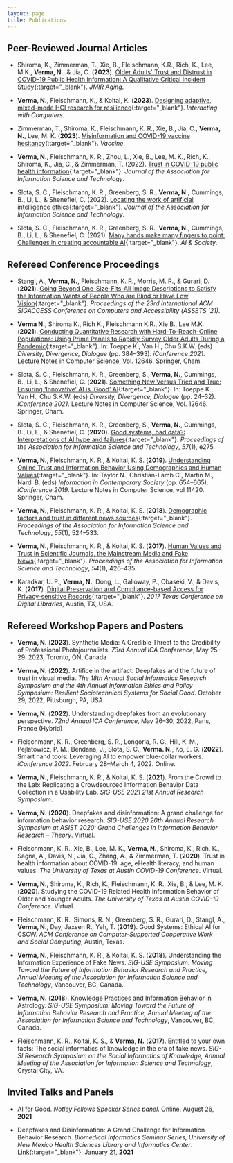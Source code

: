 ```yaml
---
layout: page
title: Publications
---
```


## Peer-Reviewed Journal Articles
* Shiroma, K., Zimmerman, T., Xie, B., Fleischmann, K.R., Rich, K., Lee, M.K., **Verma, N.**, & Jia, C. (**2023**). [Older Adults' Trust and Distrust in COVID-19 Public Health Information: A Qualitative Critical Incident Study](http://doi.org/k3jz){:target="_blank"}. *JMIR Aging*.

* **Verma, N.**, Fleischmann, K., & Koltai, K. (**2023**). [Designing adaptive, mixed-mode HCI research for resilience](https://doi.org/khpm){:target="_blank"}. *Interacting with Computers.*

* Zimmerman, T., Shiroma, K., Fleischmann, K. R., Xie, B., Jia, C., **Verma, N.**, Lee, M. K. (**2023**). [Misinformation and COVID-19 vaccine hesitancy](https://doi.org/jnbh){:target="_blank"}. *Vaccine*.

* **Verma, N.**, Fleischmann, K. R., Zhou, L., Xie, B., Lee, M. K., Rich, K., Shiroma, K., Jia, C., & Zimmerman, T. (2022). [Trust in COVID-19 public health information](https://doi.org/jd5q){:target="_blank"}. *Journal of the Association for Information Science and Technology*.

* Slota, S. C., Fleischmann, K. R., Greenberg, S. R., **Verma, N.**, Cummings, B., Li, L., & Shenefiel, C. (2022). [Locating the work of artificial intelligence ethics](https://doi.org/h4bk){:target="_blank"}. *Journal of the Association for Information Science and Technology*.

* Slota, S. C., Fleischmann, K. R., Greenberg, S. R., **Verma, N.**, Cummings, B., Li, L., & Shenefiel, C. (2021). [Many hands make many fingers to point: Challenges in creating accountable AI](https://doi.org/gpb58n){:target="_blank"}. *AI & Society*.


## Refereed Conference Proceedings

* Stangl, A., **Verma, N.**, Fleischmann, K. R., Morris, M. R., & Gurari, D. (**2021**). [Going Beyond One-Size-Fits-All Image Descriptions to Satisfy the Information Wants of People Who are Blind or Have Low Vision](https://doi.org/h4bm){:target="_blank"}. *Proceedings of the 23rd International ACM SIGACCESS Conference on Computers and Accessibility (ASSETS ’21)*.

* **Verma N.**, Shiroma K., Rich K., Fleischmann K.R., Xie B., Lee M.K. (**2021**). [Conducting Quantitative Research with Hard-To-Reach-Online Populations: Using Prime Panels to Rapidly Survey Older Adults During a Pandemic](https://doi.org/10/gjh99z){:target="_blank"}. In: Toeppe K., Yan H., Chu S.K.W. (eds) *Diversity, Divergence, Dialogue* (pp. 384–393). *iConference 2021*. Lecture Notes in Computer Science, Vol. 12646. Springer, Cham.

* Slota, S. C., Fleischmann, K. R., Greenberg, S., **Verma, N.**, Cummings, B., Li, L., & Shenefiel, C. (**2021**). [Something New Versus Tried and True: Ensuring ‘Innovative’ AI is ‘Good’ AI](https://doi.org/10/gjh992){:target="_blank"}. In: Toeppe K., Yan H., Chu S.K.W. (eds) *Diversity, Divergence, Dialogue* (pp. 24–32). *iConference 2021*. Lecture Notes in Computer Science, Vol. 12646. Springer, Cham.

* Slota, S. C., Fleischmann, K. R., Greenberg, S., **Verma, N.**, Cummings, B., Li, L., & Shenefiel, C. (**2020**). [Good systems, bad data?: Interpretations of AI hype and failures](https://doi.org/10/ghkc72){:target="_blank"}. *Proceedings of the Association for Information Science and Technology*, *57*(1), e275.

* **Verma, N.**, Fleischmann, K. R., & Koltai, K. S. (**2019**). [Understanding Online Trust and Information Behavior Using Demographics and Human Values](https://doi.org/ghkc6h){:target="_blank"}. In: Taylor N., Christian-Lamb C., Martin M., Nardi B. (eds) *Information in Contemporary Society* (pp. 654–665). *iConference 2019*. Lecture Notes in Computer Science, vol 11420. Springer, Cham.

* **Verma, N.**, Fleischmann, K. R., & Koltai, K. S. (**2018**). [Demographic factors and trust in different news sources](https://doi.org/ghkc6j){:target="_blank"}. *Proceedings of the Association for Information Science and Technology*, *55*(1), 524–533.

* **Verma, N.**, Fleischmann, K. R., & Koltai, K. S. (**2017**). [Human Values and Trust in Scientific Journals, the Mainstream Media and Fake News](https://doi.org/ghkc6k){:target="_blank"}. *Proceedings of the Association for Information Science and Technology*, *54*(1), 426–435.

* Karadkar, U. P., **Verma, N.**, Dong, L., Galloway, P., Obaseki, V., & Davis, K. (**2017**). [Digital Preservation and Compliance-based Access for Privacy-sensitive Records](https://tdl-ir.tdl.org/items/e6875aac-cec1-4e40-bcb3-d8e41300c5bb){:target="_blank"}. *2017 Texas Conference on Digital Libraries*, Austin, TX, USA.

## Refereed Workshop Papers and Posters

* **Verma, N.** (**2023**). Synthetic Media: A Credible Threat to the Credibility of Professional Photojournalists. *73rd Annual ICA Conference*, May 25–29. 2023, Toronto, ON, Canada

* **Verma, N.** (**2022**). Artifice in the artifact: Deepfakes and the future of trust in visual media. *The 18th Annual Social Informatics Research Symposium and the 4th Annual Information Ethics and Policy Symposium: Resilient Sociotechnical Systems for Social Good*. October 29, 2022, Pittsburgh, PA, USA

* **Verma, N.** (**2022**). Understanding deepfakes from an evolutionary perspective. *72nd Annual ICA Conference*, May 26–30, 2022, Paris, France (Hybrid)

* Fleischmann, K. R., Greenberg, S. R., Longoria, R. G., Hill, K. M., Pejlatowicz, P. M., Bendana, J., Slota, S. C., **Verma. N.**, Ko, E. G. (**2022**). Smart hand tools: Leveraging AI to empower blue-collar workers. *iConference 2022*. February 28–March 4, 2022. Online.

* **Verma, N.**, Fleischmann, K. R., & Koltai, K. S. (**2021**). From the Crowd to the Lab: Replicating a Crowdsourced Information Behavior Data Collection in a Usability Lab. *SIG-USE 2021 21st Annual Research Symposium*.

* **Verma, N.** (**2020**). Deepfakes and disinformation: A grand challenge for information behavior research. *SIG-USE 2020 20th Annual Research Symposium at ASIST 2020: Grand Challenges in Information Behavior Research – Theory*. Virtual.

* Fleischmann, K. R., Xie, B., Lee, M. K., **Verma, N.**, Shiroma, K., Rich, K., Sagna, A., Davis, N., Jia, C., Zhang, A., & Zimmerman, T. (**2020**). Trust in health information about COVID-19: age, eHealth literacy, and human values. *The University of Texas at Austin COVID-19 Conference*. Virtual.

* **Verma, N.**, Shiroma, K., Rich, K., Fleischmann, K. R., Xie, B., & Lee, M. K. (**2020**). Studying the COVID-19 Related Health Information Behavior of Older and Younger Adults. *The University of Texas at Austin COVID-19 Conference*. Virtual.

* Fleischmann, K. R., Simons, R. N., Greenberg, S. R., Gurari, D., Stangl, A., **Verma, N.**, Day, Jaxsen R., Yeh, T. (**2019**). Good Systems: Ethical AI for CSCW. *ACM Conference on Computer-Supported Cooperative Work and Social Computing*, Austin, Texas.

* **Verma, N.**, Fleischmann, K. R., & Koltai, K. S. (**2018**). Understanding the Information Experience of Fake News. *SIG-USE Symposium: Moving Toward the Future of Information Behavior Research and Practice, Annual Meeting of the Association for Information Science and Technology*, Vancouver, BC, Canada.

* **Verma, N.** (**2018**). Knowledge Practices and Information Behavior in Astrology. *SIG-USE Symposium: Moving Toward the Future of Information Behavior Research and Practice, Annual Meeting of the Association for Information Science and Technology*, Vancouver, BC, Canada.

* Fleischmann, K. R., Koltai, K. S., & **Verma, N.** (**2017**). Entitled to your own facts: The social informatics of knowledge in the era of fake news. *SIG-SI Research Symposium on the Social Informatics of Knowledge, Annual Meeting of the Association for Information Science and Technology*, Crystal City, VA.

## Invited Talks and Panels

* AI for Good. *Notley Fellows Speaker Series panel*. Online. August 26, **2021**

* Deepfakes and Disinformation: A Grand Challenge for Information Behavior Research. *Biomedical Informatics Seminar Series, University of New Mexico Health Sciences Library and Informatics Center*. [Link](https://libguides.health.unm.edu/blog/HSLICs-Biomedical-Informatics-Seminar-Series-presents-Nitin-Verma-MSIS){:target="_blank"}. January 21, **2021**